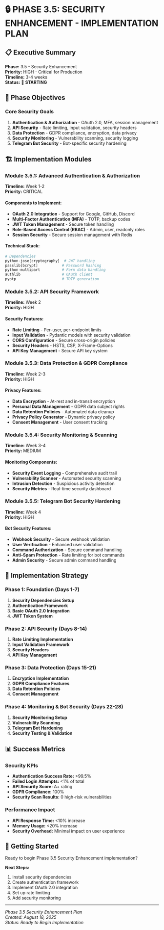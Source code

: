 # 🔒 PHASE 3.5: SECURITY ENHANCEMENT - IMPLEMENTATION PLAN

## 📋 Executive Summary

**Phase:** 3.5 - Security Enhancement  
**Priority:** HIGH - Critical for Production  
**Timeline:** 3-4 weeks  
**Status:** 🚀 **STARTING**

## 🎯 Phase Objectives

### Core Security Goals
1. **Authentication & Authorization** - OAuth 2.0, MFA, session management
2. **API Security** - Rate limiting, input validation, security headers
3. **Data Protection** - GDPR compliance, encryption, data privacy
4. **Security Monitoring** - Vulnerability scanning, security logging
5. **Telegram Bot Security** - Bot-specific security hardening

## 🏗️ Implementation Modules

### Module 3.5.1: Advanced Authentication & Authorization
**Timeline:** Week 1-2  
**Priority:** CRITICAL

#### Components to Implement:
- **OAuth 2.0 Integration** - Support for Google, GitHub, Discord
- **Multi-Factor Authentication (MFA)** - TOTP, backup codes
- **JWT Token Management** - Secure token handling
- **Role-Based Access Control (RBAC)** - Admin, user, readonly roles
- **Session Security** - Secure session management with Redis

#### Technical Stack:
```python
# Dependencies
python-jose[cryptography]  # JWT handling
passlib[bcrypt]           # Password hashing
python-multipart          # Form data handling
authlib                   # OAuth client
pyotp                     # TOTP generation
```

### Module 3.5.2: API Security Framework
**Timeline:** Week 2  
**Priority:** HIGH

#### Security Features:
- **Rate Limiting** - Per-user, per-endpoint limits
- **Input Validation** - Pydantic models with security validation
- **CORS Configuration** - Secure cross-origin policies
- **Security Headers** - HSTS, CSP, X-Frame-Options
- **API Key Management** - Secure API key system

### Module 3.5.3: Data Protection & GDPR Compliance
**Timeline:** Week 2-3  
**Priority:** HIGH

#### Privacy Features:
- **Data Encryption** - At-rest and in-transit encryption
- **Personal Data Management** - GDPR data subject rights
- **Data Retention Policies** - Automated data cleanup
- **Privacy Policy Generator** - Dynamic privacy policy
- **Consent Management** - User consent tracking

### Module 3.5.4: Security Monitoring & Scanning
**Timeline:** Week 3-4  
**Priority:** MEDIUM

#### Monitoring Components:
- **Security Event Logging** - Comprehensive audit trail
- **Vulnerability Scanner** - Automated security scanning
- **Intrusion Detection** - Suspicious activity detection
- **Security Metrics** - Real-time security dashboard

### Module 3.5.5: Telegram Bot Security Hardening
**Timeline:** Week 4  
**Priority:** HIGH

#### Bot Security Features:
- **Webhook Security** - Secure webhook validation
- **User Verification** - Enhanced user validation
- **Command Authorization** - Secure command handling
- **Anti-Spam Protection** - Rate limiting for bot commands
- **Admin Security** - Secure admin command handling

## 🔧 Implementation Strategy

### Phase 1: Foundation (Days 1-7)
1. **Security Dependencies Setup**
2. **Authentication Framework**
3. **Basic OAuth 2.0 Integration**
4. **JWT Token System**

### Phase 2: API Security (Days 8-14)
1. **Rate Limiting Implementation**
2. **Input Validation Framework**
3. **Security Headers**
4. **API Key Management**

### Phase 3: Data Protection (Days 15-21)
1. **Encryption Implementation**
2. **GDPR Compliance Features**
3. **Data Retention Policies**
4. **Consent Management**

### Phase 4: Monitoring & Bot Security (Days 22-28)
1. **Security Monitoring Setup**
2. **Vulnerability Scanning**
3. **Telegram Bot Hardening**
4. **Security Testing & Validation**

## 📊 Success Metrics

### Security KPIs
- **Authentication Success Rate:** >99.5%
- **Failed Login Attempts:** <1% of total
- **API Security Score:** A+ rating
- **GDPR Compliance:** 100%
- **Security Scan Results:** 0 high-risk vulnerabilities

### Performance Impact
- **API Response Time:** <10% increase
- **Memory Usage:** <20% increase
- **Security Overhead:** Minimal impact on user experience

## 🚀 Getting Started

Ready to begin Phase 3.5 Security Enhancement implementation?

**Next Steps:**
1. Install security dependencies
2. Create authentication framework
3. Implement OAuth 2.0 integration
4. Set up rate limiting
5. Add security monitoring

---

*Phase 3.5 Security Enhancement Plan*  
*Created: August 18, 2025*  
*Status: Ready to Begin Implementation*
